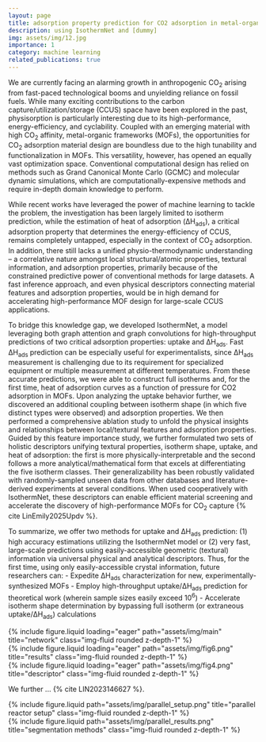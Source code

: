 ```yaml
---
layout: page
title: adsorption property prediction for CO2 adsorption in metal-organic frameworks (MOFs)
description: using IsothermNet and [dummy]
img: assets/img/12.jpg
importance: 1
category: machine learning
related_publications: true
---
```


We are currently facing an alarming growth in anthropogenic CO<sub>2</sub> arising from fast-paced technological booms and unyielding reliance on fossil fuels. While many exciting contributions to the carbon capture/utilization/storage (CCUS) space have been explored in the past, physisorption is particularly interesting due to its high-performance, energy-efficiency, and cyclability. Coupled with an emerging material with high CO<sub>2</sub> affinity, metal-organic frameworks (MOFs), the opportunities for CO<sub>2</sub> adsorption material design are boundless due to the high tunability and functionalization in MOFs. This versatility, however, has opened an equally vast optimization space. Conventional computational design has relied on methods such as Grand Canonical Monte Carlo (GCMC) and molecular dynamic simulations, which are computationally-expensive methods and require in-depth domain knowledge to perform. 

While recent works have leveraged the power of machine learning to tackle the problem, the investigation has been largely limited to isotherm prediction, while the estimation of heat of adsorption (ΔH<sub>ads</sub>), a critical adsorption property that determines the energy-efficiency of CCUS, remains completely untapped, especially in the context of CO<sub>2</sub> adsorption. In addition, there still lacks a unified physio-thermodynamic understanding – a correlative nature amongst local structural/atomic properties, textural information, and adsorption properties, primarily because of the constrained predictive power of conventional methods for large datasets. A fast inference approach, and even physical descriptors connecting material features and adsorption properties, would be in high demand for accelerating high-performance MOF design for large-scale CCUS applications.

To bridge this knowledge gap, we developed IsothermNet, a model leveraging both graph attention and graph convolutions for high-throughput predictions of two critical adsorption properties: uptake and ΔH<sub>ads</sub>. Fast ΔH<sub>ads</sub> prediction can be especially useful for experimentalists, since ΔH<sub>ads</sub> measurement is challenging due to its requirement for specialized equipment or multiple measurement at different temperatures. From these accurate predictions, we were able to construct full isotherms and, for the first time, heat of adsorption curves as a function of pressure for CO2 adsorption in MOFs. Upon analyzing the uptake behavior further, we discovered an additional coupling between isotherm shape (in which five distinct types were observed) and adsorption properties. We then performed a comprehensive ablation study to unfold the physical insights and relationships between local/textural features and adsorption properties. Guided by this feature importance study, we further formulated two sets of holistic descriptors unifying textural properties, isotherm shape, uptake, and heat of adsorption: the first is more physically-interpretable and the second follows a more analytical/mathematical form that excels at differentiating the five isotherm classes. Their generalizability has been robustly validated with randomly-sampled unseen data from other databases and literature-derived experiments at several conditions. When used cooperatively with IsothermNet, these descriptors can enable efficient material screening and accelerate the discovery of high-performance MOFs for CO<sub>2</sub> capture {% cite LinEmily2025Updv %}.

To summarize, we offer two methods for uptake and ΔH<sub>ads</sub> prediction: (1) high accuracy estimations utilizing the IsothermNet model or (2) very fast, large-scale predictions using easily-accessible geometric (textural) information via universal physical and analytical descriptors. Thus, for the first time, using only easily-accessible crystal information, future researchers can: 
	- Expedite ΔH<sub>ads</sub> characterization for new, experimentally-synthesized MOFs
	- Employ high-throughput uptake/ΔH<sub>ads</sub> prediction for theoretical work (wherein sample sizes easily exceed 10<sup>6</sup>)
	- Accelerate isotherm shape determination by bypassing full isotherm (or extraneous uptake/ΔH<sub>ads</sub>) calculations 
 

<div class="row">
    <div class="col-sm mt-3 mt-md-0">
        {% include figure.liquid loading="eager" path="assets/img/main" title="network" class="img-fluid rounded z-depth-1" %}
    </div>
</div>

<div class="row">
    <div class="col-sm mt-3 mt-md-0">
        {% include figure.liquid loading="eager" path="assets/img/fig6.png" title="results" class="img-fluid rounded z-depth-1" %}
    </div>
    <div class="col-sm mt-3 mt-md-0">
        {% include figure.liquid loading="eager" path="assets/img/fig4.png" title="descriptor" class="img-fluid rounded z-depth-1" %}
    </div>
</div>

We further ...  {% cite LIN2023146627 %}.

<div class="row justify-content-sm-center">
    <div class="col-sm-8 mt-3 mt-md-0">
        {% include figure.liquid path="assets/img/parallel_setup.png" title="parallel reactor setup" class="img-fluid rounded z-depth-1" %}
    </div>
    <div class="col-sm-4 mt-3 mt-md-0">
        {% include figure.liquid path="assets/img/parallel_results.png" title="segmentation methods" class="img-fluid rounded z-depth-1" %}
    </div>
</div>
